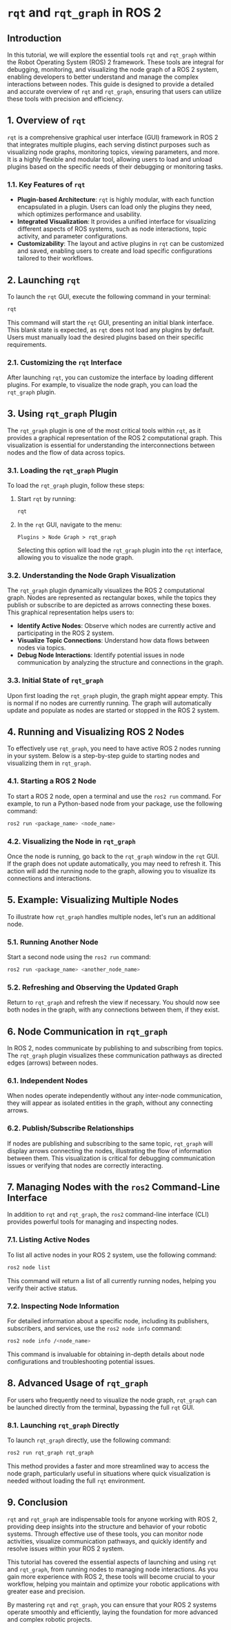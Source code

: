 # `rqt` and `rqt_graph` in ROS 2

## Introduction

In this tutorial, we will explore the essential tools `rqt` and `rqt_graph` within the Robot Operating System (ROS) 2 framework. These tools are integral for debugging, monitoring, and visualizing the node graph of a ROS 2 system, enabling developers to better understand and manage the complex interactions between nodes. This guide is designed to provide a detailed and accurate overview of `rqt` and `rqt_graph`, ensuring that users can utilize these tools with precision and efficiency.

## 1. Overview of `rqt`

`rqt` is a comprehensive graphical user interface (GUI) framework in ROS 2 that integrates multiple plugins, each serving distinct purposes such as visualizing node graphs, monitoring topics, viewing parameters, and more. It is a highly flexible and modular tool, allowing users to load and unload plugins based on the specific needs of their debugging or monitoring tasks.

### 1.1. Key Features of `rqt`

- **Plugin-based Architecture**: `rqt` is highly modular, with each function encapsulated in a plugin. Users can load only the plugins they need, which optimizes performance and usability.
- **Integrated Visualization**: It provides a unified interface for visualizing different aspects of ROS systems, such as node interactions, topic activity, and parameter configurations.
- **Customizability**: The layout and active plugins in `rqt` can be customized and saved, enabling users to create and load specific configurations tailored to their workflows.

## 2. Launching `rqt`

To launch the `rqt` GUI, execute the following command in your terminal:

```sh
rqt
```

This command will start the `rqt` GUI, presenting an initial blank interface. This blank state is expected, as `rqt` does not load any plugins by default. Users must manually load the desired plugins based on their specific requirements.

### 2.1. Customizing the `rqt` Interface

After launching `rqt`, you can customize the interface by loading different plugins. For example, to visualize the node graph, you can load the `rqt_graph` plugin.

## 3. Using `rqt_graph` Plugin

The `rqt_graph` plugin is one of the most critical tools within `rqt`, as it provides a graphical representation of the ROS 2 computational graph. This visualization is essential for understanding the interconnections between nodes and the flow of data across topics.

### 3.1. Loading the `rqt_graph` Plugin

To load the `rqt_graph` plugin, follow these steps:

1. Start `rqt` by running:

   ```sh
   rqt
   ```

2. In the `rqt` GUI, navigate to the menu:

   ```plaintext
   Plugins > Node Graph > rqt_graph
   ```

   Selecting this option will load the `rqt_graph` plugin into the `rqt` interface, allowing you to visualize the node graph.

### 3.2. Understanding the Node Graph Visualization

The `rqt_graph` plugin dynamically visualizes the ROS 2 computational graph. Nodes are represented as rectangular boxes, while the topics they publish or subscribe to are depicted as arrows connecting these boxes. This graphical representation helps users to:

- **Identify Active Nodes**: Observe which nodes are currently active and participating in the ROS 2 system.
- **Visualize Topic Connections**: Understand how data flows between nodes via topics.
- **Debug Node Interactions**: Identify potential issues in node communication by analyzing the structure and connections in the graph.

### 3.3. Initial State of `rqt_graph`

Upon first loading the `rqt_graph` plugin, the graph might appear empty. This is normal if no nodes are currently running. The graph will automatically update and populate as nodes are started or stopped in the ROS 2 system.

## 4. Running and Visualizing ROS 2 Nodes

To effectively use `rqt_graph`, you need to have active ROS 2 nodes running in your system. Below is a step-by-step guide to starting nodes and visualizing them in `rqt_graph`.

### 4.1. Starting a ROS 2 Node

To start a ROS 2 node, open a terminal and use the `ros2 run` command. For example, to run a Python-based node from your package, use the following command:

```sh
ros2 run <package_name> <node_name>
```

### 4.2. Visualizing the Node in `rqt_graph`

Once the node is running, go back to the `rqt_graph` window in the `rqt` GUI. If the graph does not update automatically, you may need to refresh it. This action will add the running node to the graph, allowing you to visualize its connections and interactions.

## 5. Example: Visualizing Multiple Nodes

To illustrate how `rqt_graph` handles multiple nodes, let's run an additional node.

### 5.1. Running Another Node

Start a second node using the `ros2 run` command:

```sh
ros2 run <package_name> <another_node_name>
```

### 5.2. Refreshing and Observing the Updated Graph

Return to `rqt_graph` and refresh the view if necessary. You should now see both nodes in the graph, with any connections between them, if they exist.

## 6. Node Communication in `rqt_graph`

In ROS 2, nodes communicate by publishing to and subscribing from topics. The `rqt_graph` plugin visualizes these communication pathways as directed edges (arrows) between nodes.

### 6.1. Independent Nodes

When nodes operate independently without any inter-node communication, they will appear as isolated entities in the graph, without any connecting arrows.

### 6.2. Publish/Subscribe Relationships

If nodes are publishing and subscribing to the same topic, `rqt_graph` will display arrows connecting the nodes, illustrating the flow of information between them. This visualization is critical for debugging communication issues or verifying that nodes are correctly interacting.

## 7. Managing Nodes with the `ros2` Command-Line Interface

In addition to `rqt` and `rqt_graph`, the `ros2` command-line interface (CLI) provides powerful tools for managing and inspecting nodes.

### 7.1. Listing Active Nodes

To list all active nodes in your ROS 2 system, use the following command:

```sh
ros2 node list
```

This command will return a list of all currently running nodes, helping you verify their active status.

### 7.2. Inspecting Node Information

For detailed information about a specific node, including its publishers, subscribers, and services, use the `ros2 node info` command:

```sh
ros2 node info /<node_name>
```

This command is invaluable for obtaining in-depth details about node configurations and troubleshooting potential issues.

## 8. Advanced Usage of `rqt_graph`

For users who frequently need to visualize the node graph, `rqt_graph` can be launched directly from the terminal, bypassing the full `rqt` GUI.

### 8.1. Launching `rqt_graph` Directly

To launch `rqt_graph` directly, use the following command:

```sh
ros2 run rqt_graph rqt_graph
```

This method provides a faster and more streamlined way to access the node graph, particularly useful in situations where quick visualization is needed without loading the full `rqt` environment.

## 9. Conclusion

`rqt` and `rqt_graph` are indispensable tools for anyone working with ROS 2, providing deep insights into the structure and behavior of your robotic systems. Through effective use of these tools, you can monitor node activities, visualize communication pathways, and quickly identify and resolve issues within your ROS 2 system.

This tutorial has covered the essential aspects of launching and using `rqt` and `rqt_graph`, from running nodes to managing node interactions. As you gain more experience with ROS 2, these tools will become crucial to your workflow, helping you maintain and optimize your robotic applications with greater ease and precision.

By mastering `rqt` and `rqt_graph`, you can ensure that your ROS 2 systems operate smoothly and efficiently, laying the foundation for more advanced and complex robotic projects.
